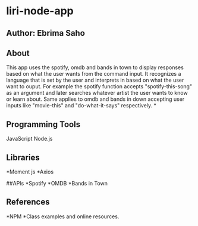 # liri-node-app

## Author: Ebrima Saho

## About
This app uses the spotify, omdb and bands in town to display responses based on what the user wants from the command input. It recognizes a language that is set by the user and interprets in based on what the user want to ouput. For example the spotify function accepts "spotify-this-song" as an argument and later searches whatever artist the user wants to know or learn about. Same applies to omdb and bands in down accepting user inputs like "movie-this" and "do-what-it-says" respectively. 
*
## Programming Tools
JavaScript
Node.js

## Libraries
*Moment js
*Axios

##APIs
*Spotify
*OMDB
*Bands in Town

## References
*NPM
*Class examples and online resources.
